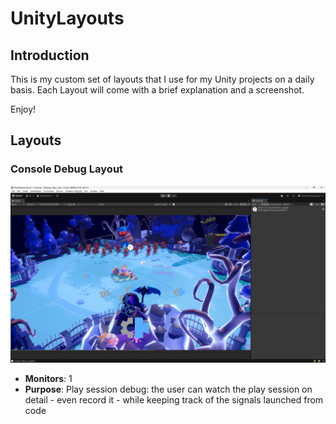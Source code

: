 # UnityLayouts

## Introduction

This is my custom set of layouts that I use for my Unity projects on a daily basis. Each Layout will come with a brief explanation and a screenshot.

Enjoy!

## Layouts

### Console Debug Layout

![alt text](resources/image.png)

- **Monitors**: 1
- **Purpose**: Play session debug: the user can watch the play session on detail - even record it - while keeping track of the signals launched from code